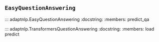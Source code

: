 ## `EasyQuestionAnswering`

::: adaptnlp.EasyQuestionAnswering
    :docstring:
    :members: predict_qa

::: adaptnlp.TransformersQuestionAnswering
    :docstring:
    :members: load predict
